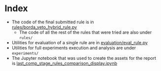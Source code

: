 # Index
* The code of the final submitted rule is in [rules/borda_veto_hybrid_rule.py](rules%2Fborda_veto_hybrid_rule.py)
  * The code of all the rest of the rules that were tried are also under `rules/`  
* Utilities for evaluation of a single rule are in [evaluation/eval_rule.py](evaluation%2Feval_rule.py)
* Utilities for full experiments execution and analysis are under `experiments/`
* The Jupyter notebook that was used to create the assets for the report is [last_comp_stage_rules_comparison_display.ipynb](last_comp_stage_rules_comparison_display.ipynb)